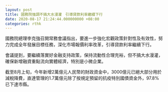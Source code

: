 ```yaml
---
layout: post
title: 國務院強調不搞大水漫灌　引導貸款利率繼續下行
date: 2020-08-17 21:24:44.000000000 +08:00
categories: rthk
---
```


國務院總理李克強召開常務會議指出，要進一步強化宏觀政策針對性及有效性，努力完成全年發展目標任務，深化市場報價利率改革，引導貸款利率繼續下行。

會議提到，要繼續落實好金融支持政策，保持流動性合理充裕，但不搞大水漫灌，確保新增融資重點流向實體經濟，特別是小微企業。

截至8月上旬，今年新增2萬億元人民幣的財政資金中，3000億元已絕大部分用於減稅降費，直達管理的1.7萬億元除了按規定預留的抗疫特別國債資金外，97.8%已下達市縣。
